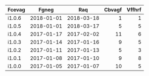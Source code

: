 | Fcevag | Fgneg      | Raq        | Cbvagf  | Vffhrf  |
| ------ | ---------- | ---------- | ------: | ------: |
| i1.0.6 | 2018-01-01 | 2018-03-18 | 1       | 1       |
| i1.0.5 | 2018-01-01 | 2018-03-17 | 5       | 5       |
| i1.0.4 | 2017-01-17 | 2017-02-02 | 11      | 6       |
| i1.0.3 | 2017-01-14 | 2017-01-16 | 9       | 5       |
| i1.0.2 | 2017-01-11 | 2017-01-13 | 5       | 3       |
| i1.0.1 | 2017-01-08 | 2017-01-10 | 9       | 8       |
| i1.0.0 | 2017-01-05 | 2017-01-07 | 10      | 5       |
